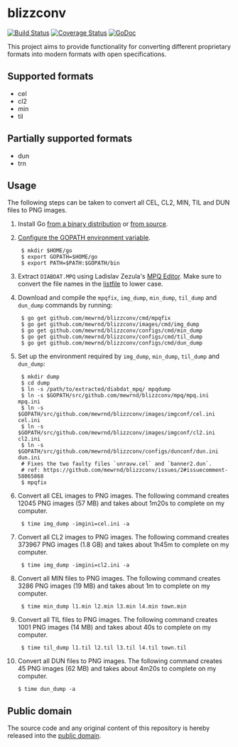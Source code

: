 blizzconv
=========

[![Build Status](https://travis-ci.org/mewrnd/blizzconv.svg?branch=master)](https://travis-ci.org/mewrnd/blizzconv)
[![Coverage Status](https://img.shields.io/coveralls/mewrnd/blizzconv.svg)](https://coveralls.io/r/mewrnd/blizzconv?branch=master)
[![GoDoc](https://godoc.org/github.com/mewrnd/blizzconv?status.svg)](https://godoc.org/github.com/mewrnd/blizzconv)

This project aims to provide functionality for converting different proprietary
formats into modern formats with open specifications.

Supported formats
-----------------

* cel
* cl2
* min
* til

Partially supported formats
---------------------------

* dun
* trn

Usage
-----

The following steps can be taken to convert all CEL, CL2, MIN, TIL and DUN files to PNG images.

1. Install Go [from a binary distribution](http://golang.org/doc/install) or [from source](http://golang.org/doc/install/source).

2. [Configure the GOPATH environment variable](http://golang.org/doc/code.html#GOPATH).

		$ mkdir $HOME/go
		$ export GOPATH=$HOME/go
		$ export PATH=$PATH:$GOPATH/bin

3. Extract `DIABDAT.MPQ` using Ladislav Zezula's [MPQ Editor](http://www.zezula.net/en/mpq/download.html). Make sure to convert the file names in the [listfile](http://www.zezula.net/download/listfiles.zip) to lower case.

4. Download and compile the `mpqfix`, `img_dump`, `min_dump`, `til_dump` and `dun_dump` commands by running:

		$ go get github.com/mewrnd/blizzconv/cmd/mpqfix
		$ go get github.com/mewrnd/blizzconv/images/cmd/img_dump
		$ go get github.com/mewrnd/blizzconv/configs/cmd/min_dump
		$ go get github.com/mewrnd/blizzconv/configs/cmd/til_dump
		$ go get github.com/mewrnd/blizzconv/configs/cmd/dun_dump

5. Set up the environment required by `img_dump`, `min_dump`, `til_dump` and `dun_dump`:

		$ mkdir dump
		$ cd dump
		$ ln -s /path/to/extracted/diabdat_mpq/ mpqdump
		$ ln -s $GOPATH/src/github.com/mewrnd/blizzconv/mpq/mpq.ini mpq.ini
		$ ln -s $GOPATH/src/github.com/mewrnd/blizzconv/images/imgconf/cel.ini cel.ini
		$ ln -s $GOPATH/src/github.com/mewrnd/blizzconv/images/imgconf/cl2.ini cl2.ini
		$ ln -s $GOPATH/src/github.com/mewrnd/blizzconv/configs/dunconf/dun.ini dun.ini
		# Fixes the two faulty files `unravw.cel` and `banner2.dun`.
		# ref: https://github.com/mewrnd/blizzconv/issues/2#issuecomment-58065868
		$ mpqfix

6. Convert all CEL images to PNG images. The following command creates 12045 PNG images (57 MB) and takes about 1m20s to complete on my computer.

		$ time img_dump -imgini=cel.ini -a

7. Convert all CL2 images to PNG images. The following command creates 373967 PNG images (1.8 GB) and takes about 1h45m to complete on my computer.

		$ time img_dump -imgini=cl2.ini -a

8. Convert all MIN files to PNG images. The following command creates 3286 PNG images (19 MB) and takes about 1m to complete on my computer.

		$ time min_dump l1.min l2.min l3.min l4.min town.min

9. Convert all TIL files to PNG images. The following command creates 1001 PNG images (14 MB) and takes about 40s to complete on my computer.

		$ time til_dump l1.til l2.til l3.til l4.til town.til

10. Convert all DUN files to PNG images. The following command creates 45 PNG images (62 MB) and takes about 4m20s to complete on my computer.

		$ time dun_dump -a

Public domain
-------------

The source code and any original content of this repository is hereby released into the [public domain].

[public domain]: https://creativecommons.org/publicdomain/zero/1.0/
